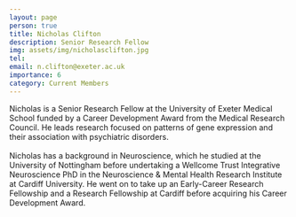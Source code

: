 ```yaml
---
layout: page
person: true
title: Nicholas Clifton
description: Senior Research Fellow
img: assets/img/nicholasclifton.jpg 
tel:
email: n.clifton@exeter.ac.uk
importance: 6
category: Current Members
---
```


Nicholas is a Senior Research Fellow at the University of Exeter Medical School funded by a Career Development Award from the Medical Research Council. He leads research focused on patterns of gene expression and their association with psychiatric disorders.\
\
Nicholas has a background in Neuroscience, which he studied at the University of Nottingham before undertaking a Wellcome Trust Integrative Neuroscience PhD in the Neuroscience & Mental Health Research Institute at Cardiff University. He went on to take up an Early-Career Research Fellowship and a Research Fellowship at Cardiff before acquiring his Career Development Award.


